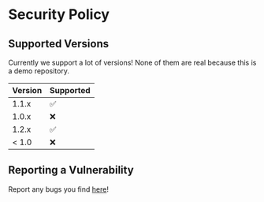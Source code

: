 # Security Policy

## Supported Versions

Currently we support a lot of versions! None of them are real because this is a demo repository.

| Version | Supported          |
| ------- | ------------------ |
| 1.1.x   | :white_check_mark: |
| 1.0.x   | :x:                |
| 1.2.x   | :white_check_mark: |
| < 1.0   | :x:                |

## Reporting a Vulnerability

Report any bugs you find [here](https://github.com/apullin2-asu/github-competency/issues)!
